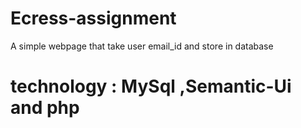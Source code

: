 # Ecress-assignment
A simple webpage that take user email_id and store in database 
# technology : MySql ,Semantic-Ui and php 
